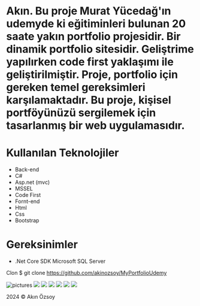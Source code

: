 # Akın. Bu proje Murat Yücedağ'ın udemyde ki eğitiminleri bulunan 20 saate yakın portfolio projesidir. Bir dinamik portfolio sitesidir. Geliştrime yapılırken code first yaklaşımı ile geliştirilmiştir. Proje, portfolio için gereken temel gereksimleri karşılamaktadır. Bu proje, kişisel portföyünüzü sergilemek için tasarlanmış bir web uygulamasıdır.
# Kullanılan Teknolojiler
* Back-end
* C#
* Asp.net (mvc)
* MSSEL
* Code First
* Fornt-end
* Html
* Css
* Bootstrap
# Gereksinimler
 * .Net Core SDK Microsoft SQL Server




Clon
$ git clone https://github.com/akinozsoy/MyPortfolioUdemy





![pictures](https://i.hizliresim.com/11z0pc9.png)
![](https://i.hizliresim.com/1w09p2l.png)
![](https://i.hizliresim.com/epc87te.png)
![](https://i.hizliresim.com/8dejcjo.png)
![](https://i.hizliresim.com/ihvrotf.png)
![](https://i.hizliresim.com/tvr9mio.png)
![](https://i.hizliresim.com/s3apd65.png)

2024 © Akın Özsoy
